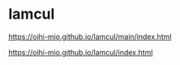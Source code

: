 # lamcul

https://oihi-mio.github.io/lamcul/main/index.html

https://oihi-mio.github.io/lamcul/index.html
